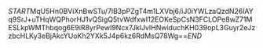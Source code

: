 $START$MqU5Hn0BViXnBwSTu/7lB3pPZgT4m1LXVbj6/iJ0iYWLzaQzdN26lAYq9SrJ+uTHqWQPhorHJ1vQSigQ5tvWdfxwI12EOKeSpCsN3FCLOPe8wZ71MESLkpWMThbqog6E9iR8yrPewI9Ncx7JklJvIHNwiduchKH039opL3Guyr2eJzzbcHLKy3eBjAkcYUoKh2YXk5J4p6kz6RdMsQ78Wg==$END$